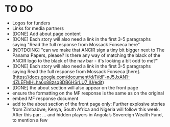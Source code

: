 TO DO
=====
* Logos for funders
* Links for media partners
* [DONE] Add about page content
* [DONE] Each story will also need a link in the first 3-5 paragraphs saying "Read the full response from Mossack Fonseca here"
* [NOTDOING] "can we make that ANCIR sign a tiny bit bigger next to The Panama Papers, please? Is there any way of matching the black of the ANCIR logo to the black of the nav bar - it's looking a bit odd to me?"
* [DONE] Each story will also need a link in the first 3-5 paragraphs saying Read the full response from Mossack Fonseca [here].(https://docs.google.com/document/d/1VdF-nJ5JxAN1-4ZLEFMHLha6x88zsq8DB6HSrLU7_lU/edit)
* [DONE] the about section will also appear on the front page
* ensure the formatting on the MF response is the same as on the original
* embed MF response document
* add to the about section of the front page only: Further explosive stories from Zimbabwe, Kenya, South Africa and Nigeria will follow this week. After this par: ... and hidden players in Angola’s Sovereign Wealth Fund, to mention a few
